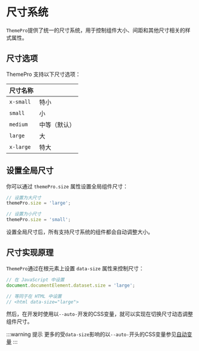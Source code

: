 # 尺寸系统

`ThemePro`提供了统一的尺寸系统，用于控制组件大小、间距和其他尺寸相关的样式属性。

## 尺寸选项

ThemePro 支持以下尺寸选项：

| 尺寸名称      |      |
|-------------|------|
| `x-small` | 特小 |
| `small`  | 小   |
| `medium` | 中等（默认） |
| `large`  | 大   |
| `x-large` | 特大 |


## 设置全局尺寸

你可以通过 `themePro.size` 属性设置全局组件尺寸：

```js
// 设置为大尺寸
themePro.size = 'large';

// 设置为小尺寸
themePro.size = 'small';
```

设置全局尺寸后，所有支持尺寸系统的组件都会自动调整大小。

## 尺寸实现原理

`ThemePro`通过在根元素上设置 `data-size` 属性来控制尺寸：

```js
// 在 JavaScript 中设置
document.documentElement.dataset.size = 'large';

// 等同于在 HTML 中设置
// <html data-size="large">
```

然后，在开发时使用以`--auto-`开发的CSS变量，就可以实现在切换尺寸动态调整组件尺寸。



<demo html="sizes.html" demo-title="尺寸控制" />



:::warning 提示
更多的受`data-size`影响的以`--auto-`开头的CSS变量参见[自动变量](./autovars)
:::